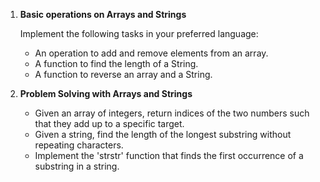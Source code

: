 
1. **Basic operations on Arrays and Strings**

   Implement the following tasks in your preferred language:
   
   - An operation to add and remove elements from an array.
   - A function to find the length of a String.
   - A function to reverse an array and a String. 
   
2. **Problem Solving with Arrays and Strings**

   - Given an array of integers, return indices of the two numbers such that they add up to a specific target.
   - Given a string, find the length of the longest substring without repeating characters.
   - Implement the 'strstr' function that finds the first occurrence of a substring in a string.
   
